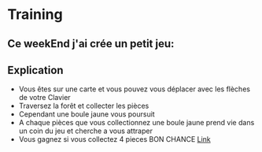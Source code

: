 # Training
## Ce weekEnd j'ai crée un petit jeu:
## Explication
* Vous êtes sur une carte et vous pouvez vous déplacer avec les flèches de votre Clavier
* Traversez la forêt et collecter les pièces
* Cependant une boule jaune vous poursuit
* A chaque pièces que vous collectionnez une boule jaune prend vie dans un coin du jeu  et cherche a vous attraper
* Vous gagnez si vous collectez 4 pieces
      BON CHANCE
[Link](https://bruxellesflorian.github.io/entrainement/)

[](https://raw.githubusercontent.com/Bruxellesflorian/entrainement/master/Capture.PNG)
